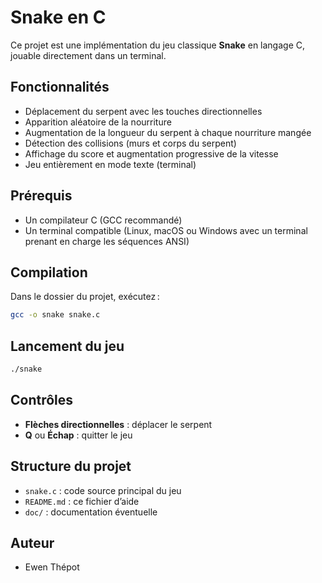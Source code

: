 # Snake en C

Ce projet est une implémentation du jeu classique **Snake** en langage C, jouable directement dans un terminal.

## Fonctionnalités

- Déplacement du serpent avec les touches directionnelles
- Apparition aléatoire de la nourriture
- Augmentation de la longueur du serpent à chaque nourriture mangée
- Détection des collisions (murs et corps du serpent)
- Affichage du score et augmentation progressive de la vitesse
- Jeu entièrement en mode texte (terminal)

## Prérequis

- Un compilateur C (GCC recommandé)
- Un terminal compatible (Linux, macOS ou Windows avec un terminal prenant en charge les séquences ANSI)

## Compilation

Dans le dossier du projet, exécutez :

```bash
gcc -o snake snake.c
```

## Lancement du jeu

```bash
./snake
```

## Contrôles

- **Flèches directionnelles** : déplacer le serpent
- **Q** ou **Échap** : quitter le jeu

## Structure du projet

- `snake.c` : code source principal du jeu
- `README.md` : ce fichier d’aide
- `doc/` : documentation éventuelle

## Auteur

- Ewen Thépot
